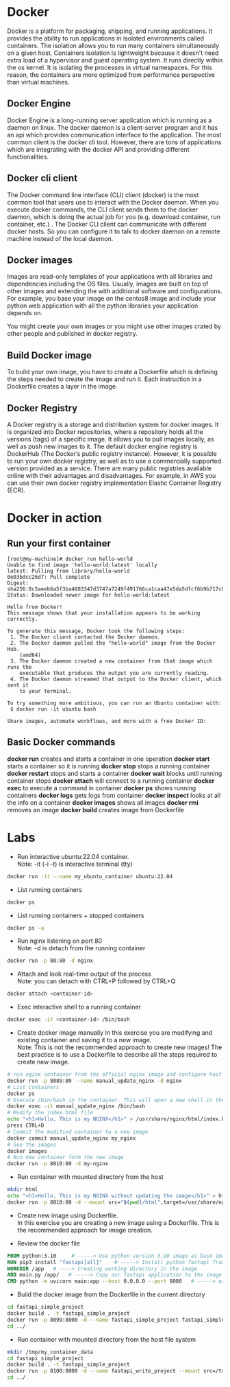 # Docker
Docker is a platform for packaging, shipping, and running applications. It provides the ability to run applications in isolated environments called containers. The isolation allows you to run many containers simultaneously on a given host. Containers isolation is lightweight because it doesn't need extra load of a hypervisor and guest operating system. It runs directly within the os kernel. It is isolating the processes in virtual namespaces. For this reason, the containers are more optimized from performance perspective than virtual machines. 

## Docker Engine
Docker Engine is a long-running server application which is running as a daemon on linux. The docker daemon is a client-server program and it has an api which provides communication interface to the application. The most common client is the docker cli tool. However, there are tons of applications which are integrating with the docker API and providing different functionalities.

## Docker cli client
The Docker command line interface (CLI) client (docker) is the most common tool that users use to interact with the Docker daemon. When you execute docker commands, the CLI client sends them to the docker daemon, which is doing the actual job for you (e.g. download container, run container, etc.) . The Docker CLI client can communicate with different docker hosts. So you can configure it to talk to docker daemon on a remote machine instead of the local daemon.

## Docker images
Images are read-only templates of your applications with all libraries and dependencies including the OS files. Usually, images are built on top of other images and extending the with additional software and configurations. For example, you base your image on the centos8 image and include your python web application with all the python libraries your application depends on.  
  
You might create your own images or you might use other images crated by other people and published in docker registry. 

## Build Docker image
To build your own image, you have to create a Dockerfile which is defining the steps needed to create the image and run it. Each instruction in a Dockerfile creates a layer in the image.

## Docker Registry
A Docker registry is a storage and distribution system for docker images. It is organized into Docker repositories, where a repository holds all the versions (tags) of a specific image. It allows you to pull images locally, as well as push new images to it. The default docker engine registry is DockerHub (The Docker’s public registry instance). However, it is possible to run your own docker registry, as well as to use a commercially supported version provided as a service. There are many public registries available online with their advantages and disadvantages. For example, in AWS you can use 
their own docker registry implementation Elastic Container Registry (ECR). 

# Docker in action

## Run your first container
```
[root@my-machine]# docker run hello-world
Unable to find image 'hello-world:latest' locally
latest: Pulling from library/hello-world
0e03bdcc26d7: Pull complete
Digest: sha256:8c5aeeb6a5f3ba4883347d3747a7249f491766ca1caa47e5da5dfcf6b9b717c0
Status: Downloaded newer image for hello-world:latest

Hello from Docker!
This message shows that your installation appears to be working correctly.

To generate this message, Docker took the following steps:
 1. The Docker client contacted the Docker daemon.
 2. The Docker daemon pulled the "hello-world" image from the Docker Hub.
    (amd64)
 3. The Docker daemon created a new container from that image which runs the
    executable that produces the output you are currently reading.
 4. The Docker daemon streamed that output to the Docker client, which sent it
    to your terminal.

To try something more ambitious, you can run an Ubuntu container with:
 $ docker run -it ubuntu bash

Share images, automate workflows, and more with a free Docker ID:
```
## Basic Docker commands
**docker run** creates and starts a container in one operation
**docker start** starts a container so it is running
**docker stop** stops a running container
**docker restart** stops and starts a container
**docker wait** blocks until running container stops
**docker attach** will connect to a running container
**docker exec** to execute a command in container
**docker ps** shows running containers
**docker logs** gets logs from container
**docker inspect** looks at all the info on a container
**docker images** shows all images
**docker rmi** removes an image
**docker build** creates image from Dockerfile

# Labs
* Run interactive ubuntu:22.04 container.  
Note: -it (-i -t) is interactive terminal (tty)
```bash
docker run -it --name my_ubuntu_container ubuntu:22.04
```

* List running containers
```bash
docker ps
```

* List running containers + stopped containers
```bash
docker ps -a

```
* Run nginx listening on port 80  
Note: -d is detach from the running container
```bash
docker run -p 80:80 -d nginx
```

* Attach and look real-time output of the process  
Note: you can detach with CTRL+P followed by CTRL+Q
```bash
docker attach <container-id>
```

* Exec interactive shell to a running container
```bash
docker exec -it <container-id> /bin/bash
```


* Create docker image manually
In this exercise you are modifying and existing container and saving it to a new image.  
Note: This is not the recommended approach to create new images! The best practice is to use a Dockerfile to describe all the steps required to create new image.

```bash
# run nginx container from the official nginx image and configure host port 8009 to redirect to the container port 80
docker run -p 8089:80 --name manual_update_nginx -d nginx 
# List containers
docker ps
# Execute /bin/bash in the container. This will open a new shell in the context of the nginx container
docker exec -it manual_update_nginx /bin/bash
# Modify the index.html file
echo "<h1>Hello, This is my NGINX</h1>" > /usr/share/nginx/html/index.html
press CTRL+D
# Commit the modified container to a new image
docker commit manual_update_nginx my_nginx
# See the images
docker images
# Run new container form the new image
docker run -p 8010:80 -d my-nginx
```

* Run container with mounted directory from the host
```bash
mkdir html
echo "<h1>Hello, This is my NGINX without updating the image</h1>" > html/index.html
docker run -p 8010:80 -d --mount src="$(pwd)/html",target=/usr/share/nginx/html,type=bind nginx:latest
```

* Create new image using Dockerfile.  
In this exercise you are creating a new image using a Dockerfile. This is the recommended approach for image creation.

- Review the docker file
```Dockerfile
FROM python:3.10     # -----> Use python version 3.10 image as base image
RUN pip3 install "fastapi[all]"    # -----> Install python fastapi framework
WORKDIR /app   # ----> Creating working directory in the image
ADD main.py /app/   # -----> Copy our fastapi application to the image
CMD python -m uvicorn main:app --host 0.0.0.0 --port 8000   # -----> execute this command when you run a container
```

- Build the docker image from the Dockerfile in the current directory
```bash
cd fastapi_simple_project
docker build . -t fastapi_simple_project
docker run -p 8099:8000 -d --name fastapi_simple_project fastapi_simple_project:latest
cd ../
```

* Run container with mounted directory from the host file system
```bash
mkdir /tmp/my_container_data
cd fastapi_simple_project 
docker build . -t fastapi_simple_project
docker run -p 8100:8000 -d --name fastapi_write_project --mount src=/tmp/my_container_data,target=/data,type=bind fastapi_simple_project:latest
cd ../
```